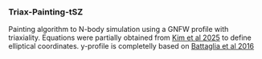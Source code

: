 ### Triax-Painting-tSZ
Painting algorithm to N-body simulation using a GNFW profile with triaxiality. Equations were partially obtained from [Kim et al 2025](https://arxiv.org/abs/2307.04794) to define elliptical coordinates. y-profile is completelly based on [Battaglia et al 2016](https://iopscience.iop.org/article/10.1088/0004-637X/758/2/75/pdf)
